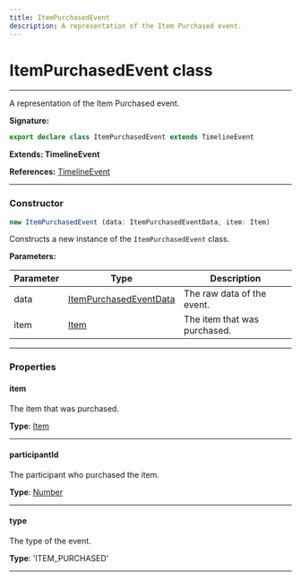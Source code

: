 ```yaml
---
title: ItemPurchasedEvent
description: A representation of the Item Purchased event.
---
```


# ItemPurchasedEvent class

---

A representation of the Item Purchased event.

**Signature:**

```ts
export declare class ItemPurchasedEvent extends TimelineEvent 
```

**Extends: TimelineEvent**

**References:** [TimelineEvent](/api/timelineevent)

---

### Constructor

```ts
new ItemPurchasedEvent (data: ItemPurchasedEventData, item: Item)
```

Constructs a new instance of the `ItemPurchasedEvent` class.

**Parameters:**

| Parameter | Type | Description |
| --------- | ---- | ----------- |
| data | [ItemPurchasedEventData](/api/itempurchasedeventdata) | The raw data of the event. |
| item | [Item](/api/item) | The item that was purchased. |
---

### Properties

#### item

The item that was purchased.



**Type**: [Item](/api/item)

---

#### participantId

The participant who purchased the item.



**Type**: [Number](https://developer.mozilla.org/en-US/docs/Web/JavaScript/Reference/Global_Objects/Number)

---

#### type

The type of the event.



**Type**: 'ITEM_PURCHASED'

---

